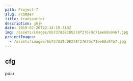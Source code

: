 ```yaml
---
path: Project-7
slug: /camper
title: transporter
description: ghjk
date: 2019-02-26T22:14:18.313Z
img: /assets/images/6b737838c08278f27679c71ee68a9467.jpg
projectImages:
  - /assets/images/6b737838c08278f27679c71ee68a9467.jpg
---
```


## cfg

poiu
